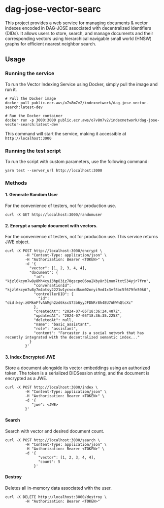 # dag-jose-vector-searc

This project provides a web service for managing documents & vector indexes encoded in DAG-JOSE associated with decentralized identifiers (DIDs). It allows users to store, search, and manage documents and their corresponding vectors using hierarchical navigable small world (HNSW) graphs for efficient nearest neighbor search.



## Usage


### Running the service

To run the Vector Indexing Service using Docker, simply pull the image and run it.

```shell
# Pull the Docker image
docker pull public.ecr.aws/o7v8m7v2/indexnetwork/dag-jose-vector-search:latest-dev

# Run the Docker container
docker run -p 3000:3000 public.ecr.aws/o7v8m7v2/indexnetwork/dag-jose-vector-search:latest-dev`
```

This command will start the service, making it accessible at `http://localhost:3000`


### Running the test script

To run the script with custom parameters, use the following command:


`yarn test --server_url http://localhost:3000`



### Methods

#### 1. Generate Random User

For the convenience of testers, not for production use.

```shell
curl -X GET http://localhost:3000/randomuser
```

#### 2. Encrypt a sample document with vectors.

For the convenience of testers, not for production use.
This service returns JWE object.

```shell
curl -X POST http://localhost:3000/encrypt \
         -H "Content-Type: application/json" \
         -H "Authorization: Bearer <TOKEN>" \
         -d '{
           "vector": [1, 2, 3, 4, 4],
           "document": {
             "id": "kjzl6kcym7w8y8hh4cyi3hp83iz70gscpo06oa2kby8r31mum7txt534yjr7frn",
             "conversationId": "kjzl6kcym7w8y7m4otsy2221w1ycvoxdkum02onyi9vd1x3vf8bc5f679fn50k0",
             "controllerDID": {
               "id": "did:key:z6MkmFfvAAMgh2zd6kscS73b6yyJFDNRr8h4EU7AhWnQtcXc"
             },
             "createdAt": "2024-07-05T18:36:24.407Z",
             "updatedAt": "2024-07-05T18:36:35.225Z",
             "deletedAt": null,
             "name": "basic_assistant",
             "role": "assistant",
             "content": "Farcaster is a social network that has recently integrated with the decentralized semantic index..."
           }
         }'
```

#### 3. Index Encrypted JWE

Store a document alongside its vector embeddings using an authorized token. The token is a serialized DIDSession string, and the document is encrypted as a JWE.

```shell
curl -X POST http://localhost:3000/index \
         -H "Content-Type: application/json" \
         -H "Authorization: Bearer <TOKEN>" \
         -d '{
            "jwe": <JWE>
         }'
```

#### Search

Search with vector and desired document count.

```shell
curl -X POST http://localhost:3000/search \
         -H "Content-Type: application/json" \
         -H "Authorization: Bearer <TOKEN>" \
         -d '{
               "vector": [1, 2, 3, 4, 4],
               "count": 5
             }'
```

#### Destroy

Deletes all in-memory data associated with the user.

```shell
curl -X DELETE http://localhost:3000/destroy \
         -H "Authorization: Bearer <TOKEN>"
```
